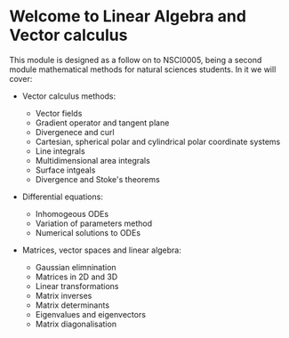 # Welcome to Linear Algebra and Vector calculus

This module is designed as a follow on to NSCI0005, being a second module mathematical methods for natural sciences students.  In it we will cover:

- Vector calculus methods:
	- Vector fields
	- Gradient operator and tangent plane
	- Divergenece and curl
	- Cartesian, spherical polar and cylindrical polar coordinate systems
	- Line integrals
	- Multidimensional area integrals
	- Surface intgeals
	- Divergence and Stoke's theorems

- Differential equations:
	- Inhomogeous ODEs
	- Variation of parameters method
	- Numerical solutions to ODEs
	
- Matrices, vector spaces and linear algebra:
	- Gaussian elimnination
	- Matrices in 2D and 3D
	- Linear transformations
	- Matrix inverses
	- Matrix determinants
	- Eigenvalues and eigenvectors
	- Matrix diagonalisation
